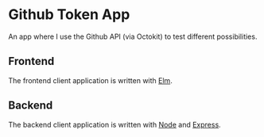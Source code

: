 # Github Token App

An app where I use the Github API (via Octokit) to test different possibilities.

## Frontend

The frontend client application is written with [Elm](https://elm-lang.org/).

## Backend

The backend client application is written with [Node](https://nodejs.org/en/) and [Express](https://expressjs.com/de/).
